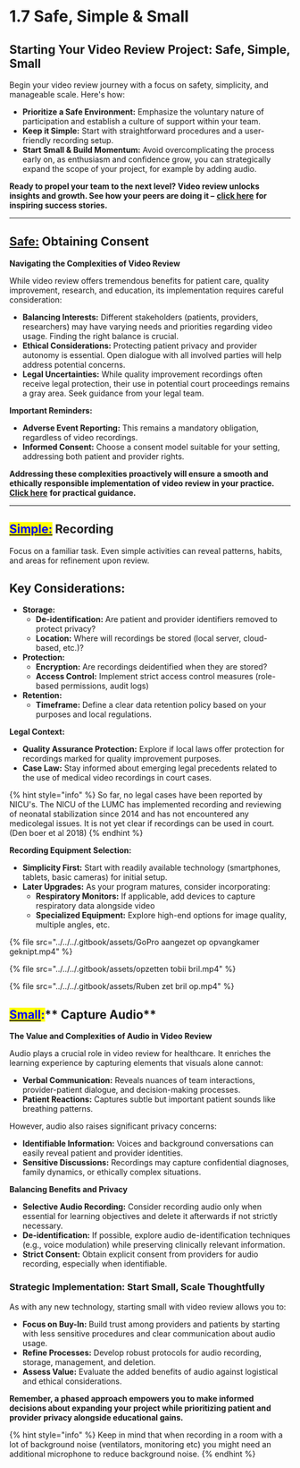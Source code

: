 # 1.7 Safe, Simple & Small

## Starting Your Video Review Project: Safe, Simple, Small

Begin your video review journey with a focus on safety, simplicity, and manageable scale. Here's how:

* **Prioritize a Safe Environment:** Emphasize the voluntary nature of participation and establish a culture of support within your team.
* **Keep it Simple:** Start with straightforward procedures and a user-friendly recording setup.
* **Start Small & Build Momentum:** Avoid overcomplicating the process early on, as enthusiasm and confidence grow, you can strategically expand the scope of your project, for example by adding audio.

**Ready to propel your team to the next level? Video review unlocks insights and growth. See how your peers are doing it –** [**click here**](../1.9-learning-from-success-stories.md) **for inspiring success stories.**

***

## [**Safe:**](safe/) **Obtaining Consent**

**Navigating the Complexities of Video Review**

While video review offers tremendous benefits for patient care, quality improvement, research, and education, its implementation requires careful consideration:

* **Balancing Interests:** Different stakeholders (patients, providers, researchers) may have varying needs and priorities regarding video usage. Finding the right balance is crucial.
* **Ethical Considerations:** Protecting patient privacy and provider autonomy is essential. Open dialogue with all involved parties will help address potential concerns.
* **Legal Uncertainties:** While quality improvement recordings often receive legal protection, their use in potential court proceedings remains a gray area. Seek guidance from your legal team.

**Important Reminders:**

* **Adverse Event Reporting:** This remains a mandatory obligation, regardless of video recordings.
* **Informed Consent:** Choose a consent model suitable for your setting, addressing both patient and provider rights.&#x20;

**Addressing these complexities proactively will ensure a smooth and ethically responsible implementation of video review in your practice.** [**Click here**](safe/) **for practical guidance.**&#x20;

***

## [<mark style="color:blue;">**Simple:**</mark>](simple/) **Recording**

Focus on a familiar task. Even simple activities can reveal patterns, habits, and areas for refinement upon review.

## **Key Considerations:**

* **Storage:**
  * **De-identification:** Are patient and provider identifiers removed to protect privacy?
  * **Location:** Where will recordings be stored (local server, cloud-based, etc.)?
* **Protection:**
  * **Encryption:** Are recordings deidentified when they are stored?
  * **Access Control:** Implement strict access control measures (role-based permissions, audit logs)
* **Retention:**
  * **Timeframe:** Define a clear data retention policy based on your purposes and local regulations.

**Legal Context:**

* **Quality Assurance Protection:** Explore if local laws offer protection for recordings marked for quality improvement purposes.
* **Case Law:** Stay informed about emerging legal precedents related to the use of medical video recordings in court cases.

{% hint style="info" %}
So far, no legal cases have been reported by NICU's. The NICU of the LUMC has implemented recording and reviewing of neonatal stabilization since 2014 and has not encountered any medicolegal issues. It is not yet clear if recordings can be used in court. (Den boer et al 2018)
{% endhint %}

**Recording Equipment Selection:**

* **Simplicity First:** Start with readily available technology (smartphones, tablets, basic cameras) for initial setup.
* **Later Upgrades:** As your program matures, consider incorporating:
  * **Respiratory Monitors:** If applicable, add devices to capture respiratory data alongside video
  * **Specialized Equipment:** Explore high-end options for image quality, multiple angles, etc.



{% file src="../../../.gitbook/assets/GoPro aangezet op opvangkamer geknipt.mp4" %}

{% file src="../../../.gitbook/assets/opzetten tobii bril.mp4" %}

{% file src="../../../.gitbook/assets/Ruben zet bril op.mp4" %}

## [<mark style="color:blue;">**Small**</mark>](small.md)<mark style="color:blue;">**:**</mark>** Capture Audio**

**The Value and Complexities of Audio in Video Review**

Audio plays a crucial role in video review for healthcare. It enriches the learning experience by capturing elements that visuals alone cannot:

* **Verbal Communication:** Reveals nuances of team interactions, provider-patient dialogue, and decision-making processes.
* **Patient Reactions:** Captures subtle but important patient sounds like breathing patterns.

However, audio also raises significant privacy concerns:

* **Identifiable Information:** Voices and background conversations can easily reveal patient and provider identities.
* **Sensitive Discussions:** Recordings may capture confidential diagnoses, family dynamics, or ethically complex situations.

**Balancing Benefits and Privacy**

* **Selective Audio Recording:** Consider recording audio only when essential for learning objectives and delete it afterwards if not strictly necessary.
* **De-identification:** If possible, explore audio de-identification techniques (e.g., voice modulation) while preserving clinically relevant information.
* **Strict Consent:** Obtain explicit consent from providers for audio recording, especially when identifiable.

### **Strategic Implementation: Start Small, Scale Thoughtfully**

As with any new technology, starting small with video review allows you to:

* **Focus on Buy-In:** Build trust among providers and patients by starting with less sensitive procedures and clear communication about audio usage.
* **Refine Processes:** Develop robust protocols for audio recording, storage, management, and deletion.
* **Assess Value:** Evaluate the added benefits of audio against logistical and ethical considerations.

**Remember, a phased approach empowers you to make informed decisions about expanding your project while prioritizing patient and provider privacy alongside educational gains.**

{% hint style="info" %}
Keep in mind that when recording in a room with a lot of background noise (ventilators, monitoring etc) you might need an additional microphone to reduce background noise.&#x20;
{% endhint %}
